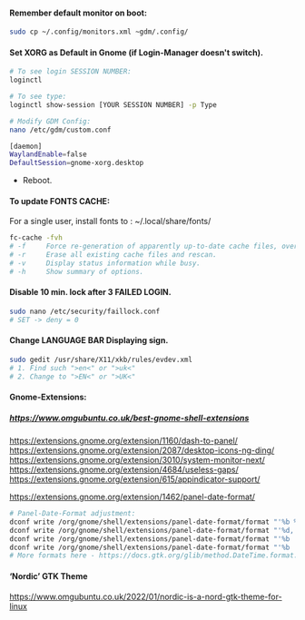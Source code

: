#### Remember default monitor on boot:
```sh
sudo cp ~/.config/monitors.xml ~gdm/.config/
```

#### Set XORG as Default in Gnome (if Login-Manager doesn't switch).
```sh
# To see login SESSION NUMBER:
loginctl

# To see type:
loginctl show-session [YOUR SESSION NUMBER] -p Type

# Modify GDM Config:
nano /etc/gdm/custom.conf
```
```sh
[daemon]
WaylandEnable=false
DefaultSession=gnome-xorg.desktop
```
- Reboot.

#### To update FONTS CACHE:
For a single user, install fonts to : ~/.local/share/fonts/
```sh
fc-cache -fvh
# -f     Force re-generation of apparently up-to-date cache files, overriding the  timestamp checking.
# -r     Erase all existing cache files and rescan.
# -v     Display status information while busy.
# -h     Show summary of options.
```
#### Disable 10 min. lock after 3 FAILED LOGIN.
```sh
sudo nano /etc/security/faillock.conf
# SET -> deny = 0
```
#### Change LANGUAGE BAR Displaying sign.
```sh
sudo gedit /usr/share/X11/xkb/rules/evdev.xml
# 1. Find such ">en<" or ">uk<"
# 2. Change to ">EN<" or ">UK<"
```

#### Gnome-Extensions:
##### https://www.omgubuntu.co.uk/best-gnome-shell-extensions

https://extensions.gnome.org/extension/1160/dash-to-panel/
https://extensions.gnome.org/extension/2087/desktop-icons-ng-ding/
https://extensions.gnome.org/extension/3010/system-monitor-next/
https://extensions.gnome.org/extension/4684/useless-gaps/
https://extensions.gnome.org/extension/615/appindicator-support/

https://extensions.gnome.org/extension/1462/panel-date-format/
```sh
# Panel-Date-Format adjustment:
dconf write /org/gnome/shell/extensions/panel-date-format/format "'%b %d,   %A,   %X'"
dconf write /org/gnome/shell/extensions/panel-date-format/format "'%d,   %A,   %H:%M %p'"
dconf write /org/gnome/shell/extensions/panel-date-format/format "'%b  %e  %a  %H:%M %p'"
dconf write /org/gnome/shell/extensions/panel-date-format/format "'%b  %e  %a  %R'"
# More formats here - https://docs.gtk.org/glib/method.DateTime.format.html
```

#### ‘Nordic’ GTK Theme
https://www.omgubuntu.co.uk/2022/01/nordic-is-a-nord-gtk-theme-for-linux
